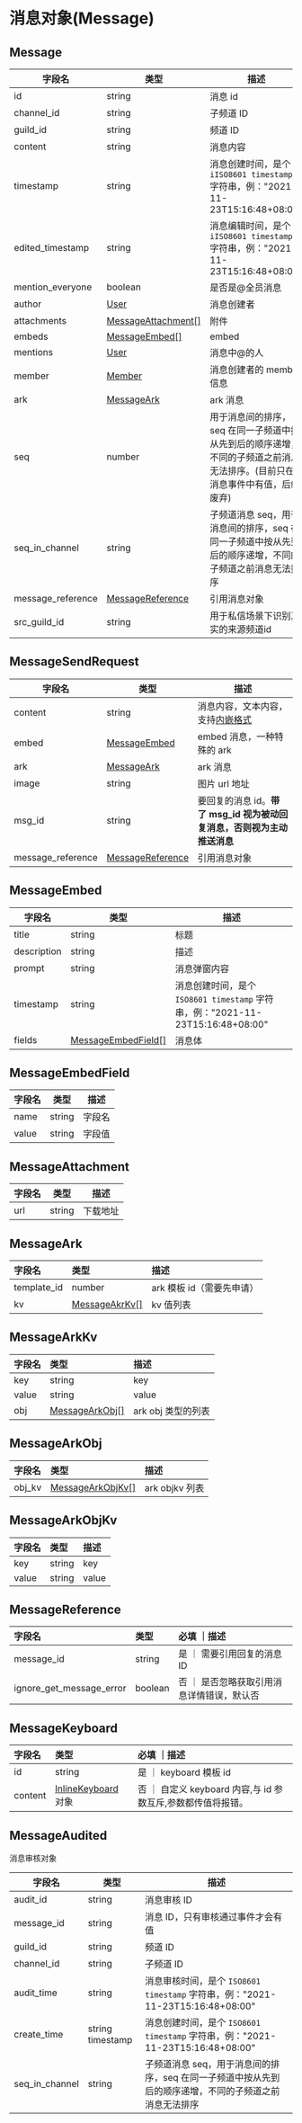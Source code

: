 # 消息对象(Message)

## Message

| 字段名           | 类型                                      | 描述                                                                                                                       |
| ---------------- | ----------------------------------------- | -------------------------------------------------------------------------------------------------------------------------- |
| id               | string                                    | 消息 id                                                                                                                    |
| channel_id       | string                                    | 子频道 ID                                                                                                                  |
| guild_id         | string                                    | 频道 ID                                                                                                                    |
| content          | string                                    | 消息内容                                                                                                                   |
| timestamp        | string                                    | 消息创建时间，是个 `iISO8601 timestamp` 字符串，例："2021-11-23T15:16:48+08:00"                                            |
| edited_timestamp | string                                    | 消息编辑时间，是个 `iISO8601 timestamp` 字符串，例："2021-11-23T15:16:48+08:00"                                            |
| mention_everyone | boolean                                   | 是否是@全员消息                                                                                                            |
| author           | [User](/user#user)                        | 消息创建者                                                                                                                 |
| attachments      | [MessageAttachment[]](#messageattachment) | 附件                                                                                                                       |
| embeds           | [MessageEmbed[]](#messageembed)           | embed                                                                                                                      |
| mentions         | [User](/user#user)                        | 消息中@的人                                                                                                                |
| member           | [Member](d#member)                        | 消息创建者的 member 信息                                                                                                   |
| ark              | [MessageArk](#messageark)                 | ark 消息                                                                                                                   |
| seq              | number                                    | 用于消息间的排序，seq 在同一子频道中按从先到后的顺序递增，不同的子频道之前消息无法排序。(目前只在消息事件中有值，后续废弃) |
| seq_in_channel   | string                                    | 子频道消息 seq，用于消息间的排序，seq 在同一子频道中按从先到后的顺序递增，不同的子频道之前消息无法排序                     |
| message_reference| [MessageReference](#messagereference)     | 引用消息对象  |
| src_guild_id      | string                                   | 用于私信场景下识别真实的来源频道id                                                 |

## MessageSendRequest

| 字段名  | 类型                          | 描述                                                                    |
| ------- | ----------------------------- | ----------------------------------------------------------------------- |
| content | string                        | 消息内容，文本内容，支持[内嵌格式](message_format.md)                   |
| embed   | [MessageEmbed](#messageembed) | embed 消息，一种特殊的 ark                                              |
| ark     | [MessageArk](#messageark)     | ark 消息                                                                |
| image   | string                        | 图片 url 地址                                                           |
| msg_id  | string                        | 要回复的消息 id。**带了 msg_id 视为被动回复消息，否则视为主动推送消息** |
| message_reference| [MessageReference](#messagereference)     | 引用消息对象  |

## MessageEmbed

| 字段名      | 类型                                      | 描述                                                                           |
| ----------- | ----------------------------------------- | ------------------------------------------------------------------------------ |
| title       | string                                    | 标题                                                                           |
| description | string                                    | 描述                                                                           |
| prompt      | string                                    | 消息弹窗内容                                                                   |
| timestamp   | string                                    | 消息创建时间，是个 `ISO8601 timestamp` 字符串，例："2021-11-23T15:16:48+08:00" |
| fields      | [MessageEmbedField[]](#messageembedfield) | 消息体                                                                         |

## MessageEmbedField

| 字段名 | 类型   | 描述   |
| ------ | ------ | ------ |
| name   | string | 字段名 |
| value  | string | 字段值 |

## MessageAttachment

| 字段名 | 类型   | 描述     |
| ------ | ------ | -------- |
| url    | string | 下载地址 |

## MessageArk

| 字段名      | 类型                            | 描述                      |
| :---------- | :------------------------------ | :------------------------ |
| template_id | number                          | ark 模板 id（需要先申请） |
| kv          | [MessageAkrKv[]](#messagearkkv) | kv 值列表                 |

## MessageArkKv

| 字段名 | 类型                              | 描述               |
| :----- | :-------------------------------- | :----------------- |
| key    | string                            | key                |
| value  | string                            | value              |
| obj    | [MessageArkObj[]](#messagearkobj) | ark obj 类型的列表 |

## MessageArkObj

| 字段名 | 类型                               | 描述           |
| :----- | :--------------------------------- | :------------- |
| obj_kv | [MessageArkObjKv[]](#messageobjkv) | ark objkv 列表 |

## MessageArkObjKv

| 字段名 | 类型   | 描述  |
| :----- | :----- | :---- |
| key    | string | key   |
| value  | string | value |

## MessageReference

| 字段名                   | 类型    | 必填 ｜描述                                 |
| :----------------------- | :------ | :----------------------------------- |
| message_id               | string  | 是 ｜ 需要引用回复的消息 ID                |
| ignore_get_message_error | boolean | 否 ｜ 是否忽略获取引用消息详情错误，默认否 |

## MessageKeyboard

| 字段名                    | 类型     | 必填 ｜描述                                 |
| :----------------------- | :------ | :----------------------------------- |
| id                       | string  | 是 ｜ keyboard 模板 id                |
| content                  | [InlineKeyboard](./inline_keyboard.md) 对象 | 否 ｜ 自定义 keyboard 内容,与 id 参数互斥,参数都传值将报错。 |

## MessageAudited

消息审核对象

| 字段名         | 类型             | 描述                                                                                                   |
| -------------- | ---------------- | ------------------------------------------------------------------------------------------------------ |
| audit_id       | string           | 消息审核 ID                                                                                            |
| message_id     | string           | 消息 ID，只有审核通过事件才会有值                                                                      |
| guild_id       | string           | 频道 ID                                                                                                |
| channel_id     | string           | 子频道 ID                                                                                              |
| audit_time     | string           | 消息审核时间，是个 `ISO8601 timestamp` 字符串，例："2021-11-23T15:16:48+08:00"                         |
| create_time    | string timestamp | 消息创建时间，是个 `ISO8601 timestamp` 字符串，例："2021-11-23T15:16:48+08:00"                         |
| seq_in_channel | string           | 子频道消息 seq，用于消息间的排序，seq 在同一子频道中按从先到后的顺序递增，不同的子频道之前消息无法排序 |
